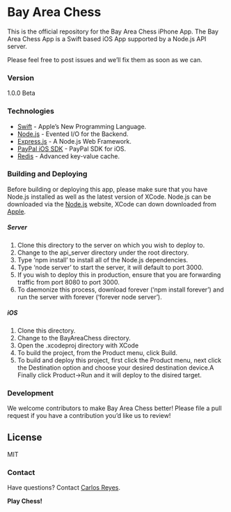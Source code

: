 # Bay Area Chess

This is the official repository for the Bay Area Chess iPhone
App. The Bay Area Chess App is a Swift based iOS App supported by 
a Node.js API server.

Please feel free to post issues and we’ll fix
them as soon as we can.

### Version
1.0.0 Beta

### Technologies

* [Swift] - Apple’s New Programming Language.
* [Node.js] - Evented I/O for the Backend.
* [Express.js] - A Node.js Web Framework.
* [PayPal iOS SDK] - PayPal SDK for iOS.
* [Redis] - Advanced key-value cache.

### Building and Deploying

Before building or deploying this app, please make sure that you have 
Node.js installed as well as the latest version of XCode. Node.js can 
be downloaded via the [Node.js] website, XCode can down downloaded from 
[Apple].

##### Server

 1. Clone this directory to the server on which you wish to deploy to.
 2. Change to the api_server directory under the root directory.
 3. Type ‘npm install’ to install all of the Node.js dependencies.
 4. Type ‘node server’ to start the server, it will default to port 3000.
 5. If you wish to deploy this in production, ensure that you are forwarding
    traffic from port 8080 to port 3000.
 6. To daemonize this process, download forever (‘npm install forever’) and
    run the server with forever (‘forever node server’).

##### iOS
 1. Clone this directory.
 2. Change to the BayAreaChess directory.
 3. Open the .xcodeproj directory with XCode
 4. To build the project, from the Product menu, click Build.
 5. To build and deploy this project, first click the Product menu, next 
    click the Destination option and choose your desired destination device.A
    Finally click Product->Run and it will deploy to the disired target.

### Development

We welcome contributors to make Bay Area Chess better!
Please file a pull request if you have a contribution you’d
like us to review!

License
----

MIT

### Contact

Have questions? Contact [Carlos Reyes].

**Play Chess!**

[Carlos Reyes]:http://carlos.vc/
[Node.js]:http://nodejs.org
[Express.js]:http://expressjs.com
[Swift]:https://www.apple.com/swift/
[PayPal iOS SDK]:https://github.com/paypal/PayPal-iOS-SDK
[Apple]:https://developer.apple.com/xcode/downloads/
[Redis]:http://redis.io/
